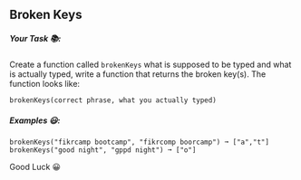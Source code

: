 ## Broken Keys

##### Your Task 📚:

Create a function called `brokenKeys` what is supposed to be typed and what is actually typed, write a function that returns the broken key(s). The function looks like:

```
brokenKeys(correct phrase, what you actually typed)
```

##### Examples 😃:

```
brokenKeys("fikrcamp bootcamp", "fikrcomp boorcamp") ➞ ["a","t"]
brokenKeys("good night", "gppd night") ➞ ["o"]
```

Good Luck 😀
